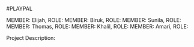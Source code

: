 #PLAYPAL 

MEMBER: Elijah, ROLE:
MEMBER: Biruk, ROLE:
MEMBER: Sunila, ROLE:
MEMBER: Thomas, ROLE:
MEMBER: Khalil, ROLE:
MEMBER: Amari, ROLE:

Project Description: 



